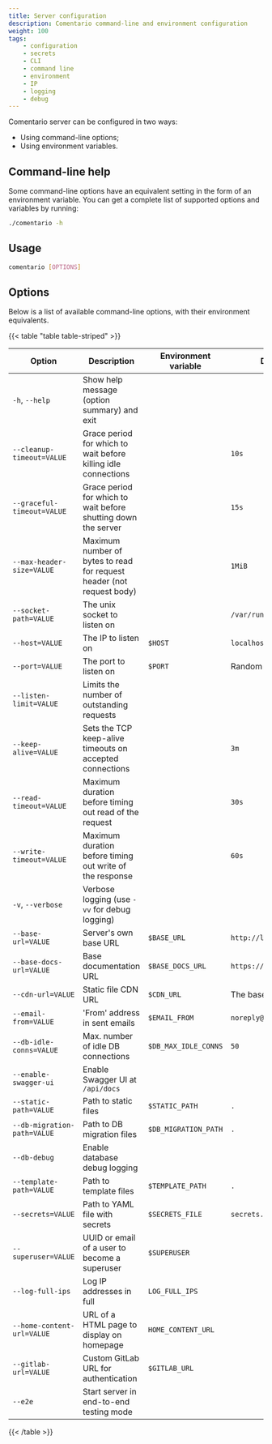 ```yaml
---
title: Server configuration
description: Comentario command-line and environment configuration
weight: 100
tags:
    - configuration
    - secrets
    - CLI
    - command line
    - environment
    - IP
    - logging
    - debug
---
```


Comentario server can be configured in two ways:

<!--more-->

* Using command-line options;
* Using environment variables.

## Command-line help

Some command-line options have an equivalent setting in the form of an environment variable. You can get a complete list of supported options and variables by running:

```bash
./comentario -h
```

## Usage

```bash
comentario [OPTIONS]
```

## Options

Below is a list of available command-line options, with their environment equivalents.

{{< table "table table-striped" >}}

| Option                      | Description                                                           | Environment variable | Default value                 |
|-----------------------------|-----------------------------------------------------------------------|----------------------|-------------------------------|
| `-h`, `--help`              | Show help message (option summary) and exit                           |                      |                               |
| `--cleanup-timeout=VALUE`   | Grace period for which to wait before killing idle connections        |                      | `10s`                         |
| `--graceful-timeout=VALUE`  | Grace period for which to wait before shutting down the server        |                      | `15s`                         |
| `--max-header-size=VALUE`   | Maximum number of bytes to read for request header (not request body) |                      | `1MiB`                        |
| `--socket-path=VALUE`       | The unix socket to listen on                                          |                      | `/var/run/comentario.sock`    |
| `--host=VALUE`              | The IP to listen on                                                   | `$HOST`              | `localhost`                   |
| `--port=VALUE`              | The port to listen on                                                 | `$PORT`              | Random port number            |
| `--listen-limit=VALUE`      | Limits the number of outstanding requests                             |                      |                               |
| `--keep-alive=VALUE`        | Sets the TCP keep-alive timeouts on accepted connections              |                      | `3m`                          |
| `--read-timeout=VALUE`      | Maximum duration before timing out read of the request                |                      | `30s`                         |
| `--write-timeout=VALUE`     | Maximum duration before timing out write of the response              |                      | `60s`                         |
| `-v`, `--verbose`           | Verbose logging (use `-vv` for debug logging)                         |                      |                               |
| `--base-url=VALUE`          | Server's own base URL                                                 | `$BASE_URL`          | `http://localhost:8080`       |
| `--base-docs-url=VALUE`     | Base documentation URL                                                | `$BASE_DOCS_URL`     | `https://docs.comentario.app` |
| `--cdn-url=VALUE`           | Static file CDN URL                                                   | `$CDN_URL`           | The base URL                  |
| `--email-from=VALUE`        | 'From' address in sent emails                                         | `$EMAIL_FROM`        | `noreply@localhost`           |
| `--db-idle-conns=VALUE`     | Max. number of idle DB connections                                    | `$DB_MAX_IDLE_CONNS` | `50`                          |
| `--enable-swagger-ui`       | Enable Swagger UI at `/api/docs`                                      |                      |                               |
| `--static-path=VALUE`       | Path to static files                                                  | `$STATIC_PATH`       | `.`                           |
| `--db-migration-path=VALUE` | Path to DB migration files                                            | `$DB_MIGRATION_PATH` | `.`                           |
| `--db-debug`                | Enable database debug logging                                         |                      |                               |
| `--template-path=VALUE`     | Path to template files                                                | `$TEMPLATE_PATH`     | `.`                           |
| `--secrets=VALUE`           | Path to YAML file with secrets                                        | `$SECRETS_FILE`      | `secrets.yaml`                |
| `--superuser=VALUE`         | UUID or email of a user to become a superuser                         | `$SUPERUSER`         |                               |
| `--log-full-ips`            | Log IP addresses in full                                              | `LOG_FULL_IPS`       |                               |
| `--home-content-url=VALUE`  | URL of a HTML page to display on homepage                             | `HOME_CONTENT_URL`   |                               |
| `--gitlab-url=VALUE`        | Custom GitLab URL for authentication                                  | `$GITLAB_URL`        |                               |
| `--e2e`                     | Start server in end-to-end testing mode                               |                      |                               |
{{< /table >}}
